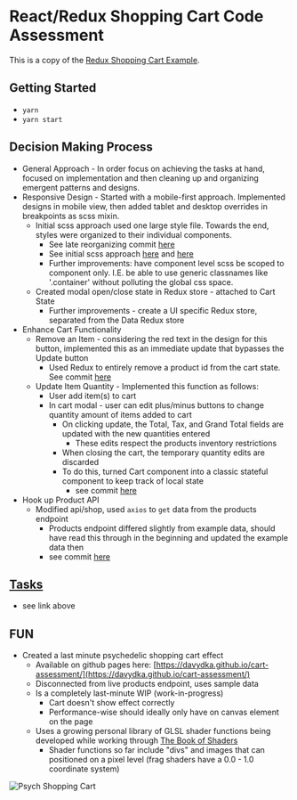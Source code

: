 # React/Redux Shopping Cart Code Assessment

This is a copy of the [Redux Shopping Cart Example](https://github.com/reactjs/redux/tree/master/examples/shopping-cart).

## Getting Started

* `yarn`
* `yarn start`

## Decision Making Process

* General Approach - In order focus on achieving the tasks at hand, focused on implementation and then cleaning up and organizing emergent patterns and designs. 
* Responsive Design - Started with a mobile-first approach. Implemented designs in mobile view, then added tablet and desktop overrides in breakpoints as scss mixin.
    * Initial scss approach used one large style file. Towards the end, styles were organized to their individual components.
        * See late reorganizing commit [here](https://github.com/davydka/cart-assessment/commit/b320d16b91ca0664b64cfa0eeb30d18c99dfc044)
        * See initial scss approach [here](https://github.com/davydka/cart-assessment/commit/7e0946ae84f87c6db9f6309cba982bb1a9744adb) and [here](https://github.com/davydka/cart-assessment/commit/9f977b52d9f52dc527268ca6681101dbbfb460e9)
        * Further improvements: have component level scss be scoped to component only. I.E. be able to use generic classnames like '.container' without polluting the global css space.
    * Created modal open/close state in Redux store - attached to Cart State
        * Further improvements - create a UI specific Redux store, separated from the Data Redux store
* Enhance Cart Functionality
    * Remove an Item - considering the red text in the design for this button, implemented this as an immediate update that bypasses the Update button
        * Used Redux to entirely remove a product id from the cart state. See commit [here](https://github.com/davydka/cart-assessment/commit/9e281ce2975a654924c55162d02e9d3ece0c6df0)
    * Update Item Quantity - Implemented this function as follows:
        * User add item(s) to cart
        * In cart modal - user can edit plus/minus buttons to change quantity amount of items added to cart
            * On clicking update, the Total, Tax, and Grand Total fields are updated with the new quantities entered
                * These edits respect the products inventory restrictions
            * When closing the cart, the temporary quantity edits are discarded
            * To do this, turned Cart component into a classic stateful component to keep track of local state
                * see commit [here](https://github.com/davydka/cart-assessment/commit/0a3e886d0f1f4da10451dfcc2ba5ba371315d61d)
* Hook up Product API
    * Modified api/shop, used `axios` to `get` data from the products endpoint
        * Products endpoint differed slightly from example data, should have read this through in the beginning and updated the example data then
        * see commit [here](https://github.com/davydka/cart-assessment/commit/e1320c0b8e59caa321ed55a0242b240e237d6236)

## [Tasks](/tasks.md)

* see link above

## FUN

* Created a last minute psychedelic shopping cart effect
    * Available on github pages here: [https://davydka.github.io/cart-assessment/](https://davydka.github.io/cart-assessment/)
    * Disconnected from live products endpoint, uses sample data
    * Is a completely last-minute WIP (work-in-progress)
        * Cart doesn't show effect correctly
        * Performance-wise should ideally only have on canvas element on the page
    * Uses a growing personal library of GLSL shader functions being developed while working through [The Book of Shaders](https://thebookofshaders.com/)
        * Shader functions so far include "divs" and images that can positioned on a pixel level (frag shaders have a 0.0 - 1.0 coordinate system)

![Psych Shopping Cart](https://media.giphy.com/media/gdq0A1qlKxXwUOgf4f/giphy.gif)
